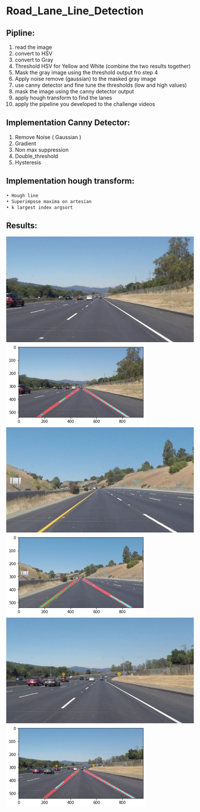 # Road_Lane_Line_Detection


## Pipline:
  1. read the image
  2. convert to HSV
  3. convert to Gray
  4. Threshold HSV for Yellow and White (combine the two results together)
  5. Mask the gray image using the threshold output fro step 4
  6. Apply noise remove (gaussian) to the masked gray image
  7. use canny detector and fine tune the thresholds (low and high values)
  8. mask the image using the canny detector output
  9. apply hough transform to find the lanes
  10. apply the pipeline you developed to the challenge videos

## Implementation Canny Detector:
  1. Remove Noise ( Gaussian )
  2. Gradient
  3. Non max suppression
  4. Double_threshold
  5. Hysteresis
  
## Implementation hough transform: 
    • Hough line
    • Superimpose maxima on artesian
    • k largest index argsort
    

 
## Results:
  ![1](/testCases/solidWhiteRight.jpg)
  ![1](/images/1.png)
  ![2](/testCases/solidYellowleft.jpg)
  ![2](/images/2.png)
  ![3](/testCases/solidWhiteCurve.jpg)
  ![3](/images/3.png)

